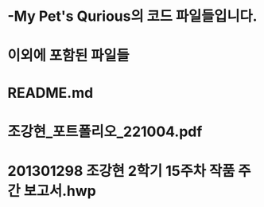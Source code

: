 # -My Pet's Qurious의 코드 파일들입니다.


# 이외에 포함된 파일들

# README.md
# 조강현_포트폴리오_221004.pdf
# 201301298 조강현 2학기 15주차 작품 주간 보고서.hwp
